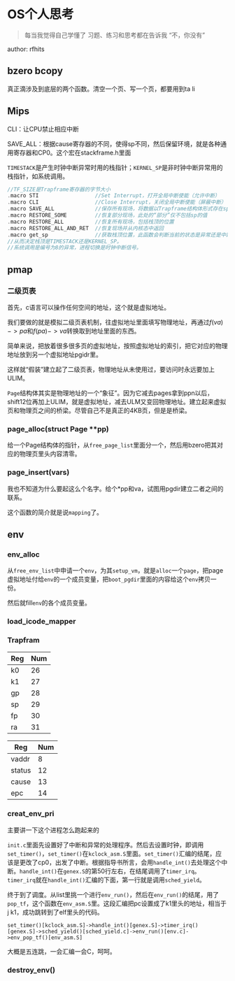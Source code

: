 # OS个人思考

> 每当我觉得自己学懂了
> 习题、练习和思考都在告诉我
> “不，你没有”

author: rfhits

## bzero bcopy

真正滴涉及到底层的两个函数。清空一个页、写一个页，都要用到ta li

## Mips

CLI：让CPU禁止相应中断

SAVE_ALL：根据cause寄存器的不同，使得sp不同，然后保留环境，就是各种通用寄存器和CP0。这个宏在stackframe.h里面

`TIMESTACK`是产生时钟中断异常时用的栈指针；`KERNEL_SP`是非时钟中断异常用的栈指针，如系统调用。

```cpp
//TF_SIZE是Trapframe寄存器的字节大小
.macro STI					//Set Interrupt，打开全局中断使能（允许中断）
.macro CLI					//Close Interrupt，关闭全局中断使能（屏蔽中断）
.macro SAVE_ALL             //保存所有现场，将数据以Trapframe结构体形式存在sp为开头的空间中
.macro RESTORE_SOME         //恢复部分现场，此处的“部分”仅不包括sp的值
.macro RESTORE_ALL          //恢复所有现场，包括栈顶的位置
.macro RESTORE_ALL_AND_RET  //恢复现场并从内核态中返回
.macro get_sp               //获取栈顶位置，此函数会判断当前的状态是异常还是中断，
//从而决定栈顶是TIMESTACK还是KERNEL_SP。
//系统调用是编号为8的异常，进程切换是时钟中断信号。
```



## pmap

### 二级页表

首先，c语言可以操作任何空间的地址，这个就是虚拟地址。

我们要做的就是模拟二级页表机制，往虚拟地址里面填写物理地址，再通过$f(va)->pa$和$f(pa)->va$转换取到地址里面的东西。

简单来说，把放着很多很多页的虚拟地址，按照虚拟地址的索引，把它对应的物理地址放到另一个虚拟地址pgidr里。

这样就“假装”建立起了二级页表，物理地址从未使用过，要访问时永远要加上ULIM。

`Page`结构体其实是物理地址的一个“象征”。因为它减去pages拿到ppn以后，shift12位再加上ULIM，就是虚拟地址，减去ULM又变回物理地址。建立起来虚拟页和物理页之间的桥梁。尽管自己不是真正的4KB页，但是是桥梁。

### page_alloc(struct Page \*\*pp)

给一个Page结构体的指针，从`free_page_list`里面分一个，然后用bzero把其对应的物理页里头内容清零。

### page_insert(vars)

我也不知道为什么要起这么个名字。给个\*pp和va，试图用pgdir建立二者之间的联系。

这个函数的简介就是说`mapping`了。

## env

### env_alloc

从`free_env_list`中申请一个`env`，为其`setup_vm`，就是`alloc`一个`page`，把page虚拟地址付给`env`的一个成员变量，把`boot_pgdir`里面的内容给这个`env`拷贝一份。

然后就fill`env`的各个成员变量。

### load_icode_mapper

### Trapfram


| Reg | Num |
| - | - |
| k0 | 26 |
| k1 | 27 |
| gp | 28 |
| sp | 29 |
| fp | 30 |
| ra | 31 |


| Reg | Num |
| - | - |
| vaddr | 8 |
| status | 12 |
| cause | 13 |
| epc | 14 |

### creat_env_pri

主要讲一下这个进程怎么跑起来的

`init.c`里面先设置好了中断和异常的处理程序。然后去设置时钟，即调用`set_timer()`，`set_timer()`在`kclock_asm.S`里面。`set_timer()`汇编的结尾，应该是更改了cp0，出发了中断。根据指导书所言，会用`handle_int()`去处理这个中断。`handle_int()`在`genex.S`的第50行左右，在结尾调用了`timer_irq`。`timer_irq`就在`handle_int()`汇编的下面，第一行就是调用`sched_yield`。

终于到了调度。从list里挑一个进行`env_run()`，然后在`env_run()`的结尾，用了`pop_tf`，这个函数在`env_asm.S`里。这段汇编把pc设置成了k1里头的地址，相当于j k1，成功跳转到了elf里头的代码。

`set_timer()[kclock_asm.S]->handle_int()[genex.S]->timer_irq()[genex.S]->sched_yield()[sched_yield.c]->env_run()[env.c]->env_pop_tf()[env_asm.S]`

大概是五连跳，一会汇编一会C，呵呵。

### destroy_env()
